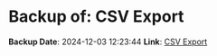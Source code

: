 # Backup of: CSV Export

**Backup Date**: 2024-12-03 12:23:44
**Link**: [CSV Export](https://przemienniki.eu/eksport-danych/csv/)
